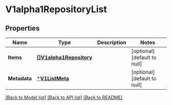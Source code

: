 # V1alpha1RepositoryList

## Properties
Name | Type | Description | Notes
------------ | ------------- | ------------- | -------------
**Items** | [**[]V1alpha1Repository**](v1alpha1Repository.md) |  | [optional] [default to null]
**Metadata** | [***V1ListMeta**](v1ListMeta.md) |  | [optional] [default to null]

[[Back to Model list]](../README.md#documentation-for-models) [[Back to API list]](../README.md#documentation-for-api-endpoints) [[Back to README]](../README.md)


